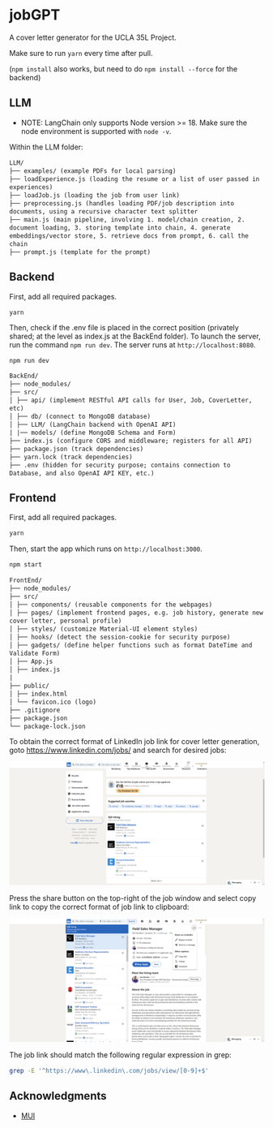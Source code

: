 # jobGPT

A cover letter generator for the UCLA 35L Project.

Make sure to run `yarn` every time after pull.

(`npm install` also works, but need to do `npm install --force` for the backend)

## LLM

- NOTE: LangChain only supports Node version >= 18. Make sure the node environment is supported with `node -v`. 

Within the LLM folder:

```
LLM/
├── examples/ (example PDFs for local parsing)
├── loadExperience.js (loading the resume or a list of user passed in experiences)
├── loadJob.js (loading the job from user link)
├── preprocessing.js (handles loading PDF/job description into documents, using a recursive character text splitter
├── main.js (main pipeline, involving 1. model/chain creation, 2. document loading, 3. storing template into chain, 4. generate embeddings/vector store, 5. retrieve docs from prompt, 6. call the chain
├── prompt.js (template for the prompt)
```

## Backend

First, add all required packages.

```
yarn
```

Then, check if the .env file is placed in the correct position (privately shared; at the level as index.js at the BackEnd folder).
To launch the server, run the command `npm run dev`. The server runs at `http://localhost:8080`.

```
npm run dev
```

```
BackEnd/
├── node_modules/
├── src/
│ ├── api/ (implement RESTful API calls for User, Job, CoverLetter, etc)
│ ├── db/ (connect to MongoDB database)
│ ├── LLM/ (LangChain backend with OpenAI API)
| |── models/ (define MongoDB Schema and Form)
├── index.js (configure CORS and middleware; registers for all API)
├── package.json (track dependencies)
├── yarn.lock (track dependencies)
├── .env (hidden for security purpose; contains connection to Database, and also OpenAI API KEY, etc.)
```

## Frontend

First, add all required packages.

```bash
yarn
```

Then, start the app which runs on `http://localhost:3000`.

```bash
npm start
```

```
FrontEnd/
├── node_modules/
├── src/
│ ├── components/ (reusable components for the webpages)
│ ├── pages/ (implement frontend pages, e.g. job history, generate new cover letter, personal profile)
│ ├── styles/ (customize Material-UI element styles)
│ ├── hooks/ (detect the session-cookie for security purpose)
│ ├── gadgets/ (define helper functions such as format DateTime and Validate Form)
│ ├── App.js
│ ├── index.js
|
├── public/
│ ├── index.html
│ └── favicon.ico (logo)
├── .gitignore
├── package.json
└── package-lock.json
```

To obtain the correct format of LinkedIn job link for cover letter generation, goto https://www.linkedin.com/jobs/ and search for desired jobs:

![linkedin.com/jobs](./FrontEnd/public/LinkedIn_jobs.png)

Press the share button on the top-right of the job window and select copy link to copy the correct format of job link to clipboard:

![Share On LinkedIn](./FrontEnd/public/Share_On_LinkedIn.png)

The job link should match the following regular expression in grep:

```bash
grep -E '^https://www\.linkedin\.com/jobs/view/[0-9]+$'
```

## Acknowledgments

* [MUI](https://mui.com)
